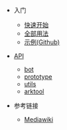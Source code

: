 * 入门
  * [快速开始](fornew/quickstart.md)
  * [全部用法](fornew/usage.md)
  * [示例(Github)](https://github.com/GuGuMur/mwbot/tree/main/examples)

* [API](api/index.md)
  * [bot](api/bot.md)
  * [prototype](api/prototype.md)
  * [utils](api/utils.md)
  * [arktool](api/arktool.md)

* 参考链接
  * [Mediawiki](https://www.mediawiki.org)